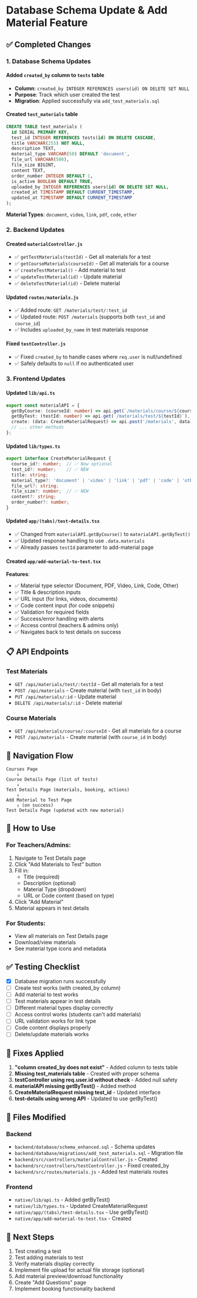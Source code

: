 # Database Schema Update & Add Material Feature

## ✅ Completed Changes

### 1. Database Schema Updates

#### Added `created_by` column to `tests` table
- **Column**: `created_by INTEGER REFERENCES users(id) ON DELETE SET NULL`
- **Purpose**: Track which user created the test
- **Migration**: Applied successfully via `add_test_materials.sql`

#### Created `test_materials` table
```sql
CREATE TABLE test_materials (
  id SERIAL PRIMARY KEY,
  test_id INTEGER REFERENCES tests(id) ON DELETE CASCADE,
  title VARCHAR(255) NOT NULL,
  description TEXT,
  material_type VARCHAR(50) DEFAULT 'document',
  file_url VARCHAR(500),
  file_size BIGINT,
  content TEXT,
  order_number INTEGER DEFAULT 1,
  is_active BOOLEAN DEFAULT TRUE,
  uploaded_by INTEGER REFERENCES users(id) ON DELETE SET NULL,
  created_at TIMESTAMP DEFAULT CURRENT_TIMESTAMP,
  updated_at TIMESTAMP DEFAULT CURRENT_TIMESTAMP
);
```

**Material Types**: `document`, `video`, `link`, `pdf`, `code`, `other`

### 2. Backend Updates

#### Created `materialController.js`
- ✅ `getTestMaterials(testId)` - Get all materials for a test
- ✅ `getCourseMaterials(courseId)` - Get all materials for a course
- ✅ `createTestMaterial()` - Add material to test
- ✅ `updateTestMaterial(id)` - Update material
- ✅ `deleteTestMaterial(id)` - Delete material

#### Updated `routes/materials.js`
- ✅ Added route: `GET /materials/test/:test_id`
- ✅ Updated route: `POST /materials` (supports both `test_id` and `course_id`)
- ✅ Includes `uploaded_by_name` in test materials response

#### Fixed `testController.js`
- ✅ Fixed `created_by` to handle cases where `req.user` is null/undefined
- ✅ Safely defaults to `null` if no authenticated user

### 3. Frontend Updates

#### Updated `lib/api.ts`
```typescript
export const materialAPI = {
  getByCourse: (courseId: number) => api.get(`/materials/course/${courseId}`),
  getByTest: (testId: number) => api.get(`/materials/test/${testId}`), // ✅ NEW
  create: (data: CreateMaterialRequest) => api.post('/materials', data),
  // ... other methods
};
```

#### Updated `lib/types.ts`
```typescript
export interface CreateMaterialRequest {
  course_id?: number;  // ✅ Now optional
  test_id?: number;    // ✅ NEW
  title: string;
  material_type?: 'document' | 'video' | 'link' | 'pdf' | 'code' | 'other';
  file_url?: string;
  file_size?: number;  // ✅ NEW
  content?: string;
  order_number?: number;
}
```

#### Updated `app/(tabs)/test-details.tsx`
- ✅ Changed from `materialAPI.getByCourse()` to `materialAPI.getByTest()`
- ✅ Updated response handling to use `.data.materials`
- ✅ Already passes `testId` parameter to add-material page

#### Created `app/add-material-to-test.tsx`
**Features**:
- ✅ Material type selector (Document, PDF, Video, Link, Code, Other)
- ✅ Title & description inputs
- ✅ URL input (for links, videos, documents)
- ✅ Code content input (for code snippets)
- ✅ Validation for required fields
- ✅ Success/error handling with alerts
- ✅ Access control (teachers & admins only)
- ✅ Navigates back to test details on success

## 📋 API Endpoints

### Test Materials
- `GET /api/materials/test/:testId` - Get all materials for a test
- `POST /api/materials` - Create material (with `test_id` in body)
- `PUT /api/materials/:id` - Update material
- `DELETE /api/materials/:id` - Delete material

### Course Materials
- `GET /api/materials/course/:courseId` - Get all materials for a course
- `POST /api/materials` - Create material (with `course_id` in body)

## 🔄 Navigation Flow

```
Courses Page
    ↓
Course Details Page (list of tests)
    ↓
Test Details Page (materials, booking, actions)
    ↓
Add Material to Test Page
    ↓ (on success)
Test Details Page (updated with new material)
```

## 🎯 How to Use

### For Teachers/Admins:
1. Navigate to Test Details page
2. Click "Add Materials to Test" button
3. Fill in:
   - Title (required)
   - Description (optional)
   - Material Type (dropdown)
   - URL or Code content (based on type)
4. Click "Add Material"
5. Material appears in test details

### For Students:
- View all materials on Test Details page
- Download/view materials
- See material type icons and metadata

## ✅ Testing Checklist

- [x] Database migration runs successfully
- [ ] Create test works (with created_by column)
- [ ] Add material to test works
- [ ] Test materials appear in test details
- [ ] Different material types display correctly
- [ ] Access control works (students can't add materials)
- [ ] URL validation works for link type
- [ ] Code content displays properly
- [ ] Delete/update materials works

## 🐛 Fixes Applied

1. **"column created_by does not exist"** - Added column to tests table
2. **Missing test_materials table** - Created with proper schema
3. **testController using req.user.id without check** - Added null safety
4. **materialAPI missing getByTest()** - Added method
5. **CreateMaterialRequest missing test_id** - Updated interface
6. **test-details using wrong API** - Updated to use getByTest()

## 📁 Files Modified

### Backend
- `backend/database/schema_enhanced.sql` - Schema updates
- `backend/database/migrations/add_test_materials.sql` - Migration file
- `backend/src/controllers/materialController.js` - Created
- `backend/src/controllers/testController.js` - Fixed created_by
- `backend/src/routes/materials.js` - Added test materials routes

### Frontend
- `native/lib/api.ts` - Added getByTest()
- `native/lib/types.ts` - Updated CreateMaterialRequest
- `native/app/(tabs)/test-details.tsx` - Use getByTest()
- `native/app/add-material-to-test.tsx` - Created

## 🚀 Next Steps

1. Test creating a test
2. Test adding materials to test
3. Verify materials display correctly
4. Implement file upload for actual file storage (optional)
5. Add material preview/download functionality
6. Create "Add Questions" page
7. Implement booking functionality backend

